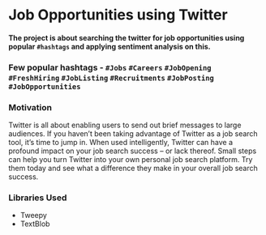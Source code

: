 # Job Opportunities using Twitter

#### The project is about searching the twitter for job opportunities using popular `#hashtags` and applying sentiment analysis on this.

### Few popular hashtags - `#Jobs` `#Careers` `#JobOpening` `#FreshHiring` `#JobListing` `#Recruitments` `#JobPosting` `#JobOpportunities`

### Motivation

Twitter is all about enabling users to send out brief messages to large audiences. If you haven’t been taking advantage of Twitter as a job search tool, it’s time to jump in. When used intelligently, Twitter can have a profound impact on your job search success – or lack thereof. Small steps can help you turn Twitter into your own personal job search platform. Try them today and see what a difference they make in your overall job search success.

### Libraries Used

- Tweepy
- TextBlob